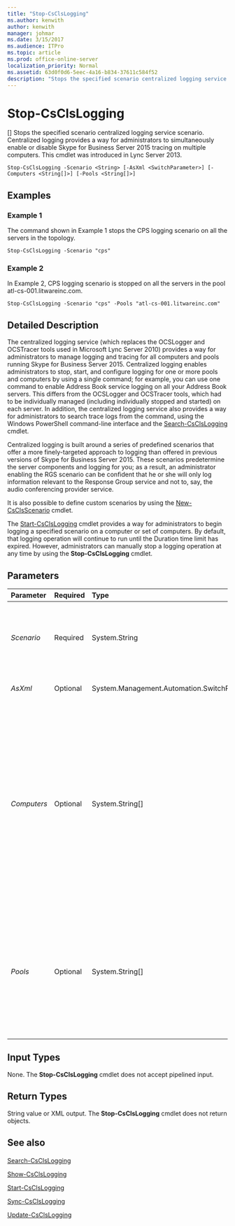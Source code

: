 ```yaml
---
title: "Stop-CsClsLogging"
ms.author: kenwith
author: kenwith
manager: johmar
ms.date: 3/15/2017
ms.audience: ITPro
ms.topic: article
ms.prod: office-online-server
localization_priority: Normal
ms.assetid: 63d0f0d6-5eec-4a16-b834-37611c584f52
description: "Stops the specified scenario centralized logging service scenario. Centralized logging provides a way for administrators to simultaneously enable or disable Skype for Business Server 2015 tracing on multiple computers. This cmdlet was introduced in Lync Server 2013."
---
```


# Stop-CsClsLogging
[]
Stops the specified scenario centralized logging service scenario. Centralized logging provides a way for administrators to simultaneously enable or disable Skype for Business Server 2015 tracing on multiple computers. This cmdlet was introduced in Lync Server 2013.
  
```
Stop-CsClsLogging -Scenario <String> [-AsXml <SwitchParameter>] [-Computers <String[]>] [-Pools <String[]>]

```

## Examples
<a name="Examples"> </a>

### Example 1

The command shown in Example 1 stops the CPS logging scenario on all the servers in the topology.
  
```
Stop-CsClsLogging -Scenario "cps"
```

### Example 2

In Example 2, CPS logging scenario is stopped on all the servers in the pool atl-cs-001.litwareinc.com.
  
```
Stop-CsClsLogging -Scenario "cps" -Pools "atl-cs-001.litwareinc.com"
```

## Detailed Description
<a name="DetailedDescription"> </a>

The centralized logging service (which replaces the OCSLogger and OCSTracer tools used in Microsoft Lync Server 2010) provides a way for administrators to manage logging and tracing for all computers and pools running Skype for Business Server 2015. Centralized logging enables administrators to stop, start, and configure logging for one or more pools and computers by using a single command; for example, you can use one command to enable Address Book service logging on all your Address Book servers. This differs from the OCSLogger and OCSTracer tools, which had to be individually managed (including individually stopped and started) on each server. In addition, the centralized logging service also provides a way for administrators to search trace logs from the command, using the Windows PowerShell command-line interface and the [Search-CsClsLogging](search-csclslogging.md) cmdlet.
  
Centralized logging is built around a series of predefined scenarios that offer a more finely-targeted approach to logging than offered in previous versions of Skype for Business Server 2015. These scenarios predetermine the server components and logging for you; as a result, an administrator enabling the RGS scenario can be confident that he or she will only log information relevant to the Response Group service and not to, say, the audio conferencing provider service.
  
It is also possible to define custom scenarios by using the [New-CsClsScenario](new-csclsscenario.md) cmdlet.
  
The [Start-CsClsLogging](start-csclslogging.md) cmdlet provides a way for administrators to begin logging a specified scenario on a computer or set of computers. By default, that logging operation will continue to run until the Duration time limit has expired. However, administrators can manually stop a logging operation at any time by using the **Stop-CsClsLogging** cmdlet.
  
## Parameters
<a name="DetailedDescription"> </a>

|**Parameter**|**Required**|**Type**|**Description**|
|:-----|:-----|:-----|:-----|
| _Scenario_ <br/> |Required  <br/> |System.String  <br/> |Name of the centralized logging scenario to be stopped. Available scenarios (and their names) names can be returned by using this command:  <br/>  `Get-CsClsScenario | Select-Object Name` <br/> |
| _AsXml_ <br/> |Optional  <br/> |System.Management.Automation.SwitchParameter  <br/> |When specified, information is returned using XML.  <br/> |
| _Computers_ <br/> |Optional  <br/> |System.String[]  <br/> |Enables administrators to stop logging on a specified server or set of servers. To stop logging on a single server, specify the fully qualified domain name of that server. For example:  <br/>  `-Computers "atl-server-001.litwareinc.com"` <br/> Multiple servers can be specified by separating the computer FQDNs using commas:  <br/>  `-Computers "atl-server-001.litwareinc.com","red-server-002.litwareinc.com"` <br/> If you do not include the Computers parameter or the Pools parameter, the **Stop-CsClsLogging** cmdlet will run the command against all pools in the topology. <br/> |
| _Pools_ <br/> |Optional  <br/> |System.String[]  <br/> |Enables administrators to stop logging on each server in a pool. To stop logging in a pool, specify the fully qualified domain name of that pool. For example:  <br/>  `-Pools "atl-cs-001.litwareinc.com"` <br/> Multiple pools can be specified by separating the pool FQDNs using commas:  <br/>  `-Pools "atl-cs-001.litwareinc.com","red-cs-002.litwareinc.com"` <br/> |
   
## Input Types
<a name="InputTypes"> </a>

None. The **Stop-CsClsLogging** cmdlet does not accept pipelined input.
  
## Return Types
<a name="ReturnTypes"> </a>

String value or XML output. The **Stop-CsClsLogging** cmdlet does not return objects.
  
## See also
<a name="ReturnTypes"> </a>

#### 

[Search-CsClsLogging](search-csclslogging.md)
  
[Show-CsClsLogging](show-csclslogging.md)
  
[Start-CsClsLogging](start-csclslogging.md)
  
[Sync-CsClsLogging](sync-csclslogging.md)
  
[Update-CsClsLogging](update-csclslogging.md)

